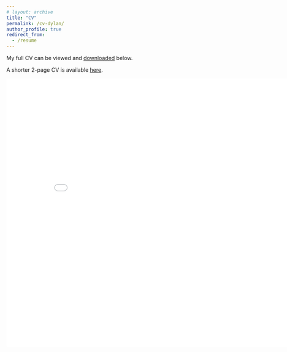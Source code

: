 ```yaml
---
# layout: archive
title: "CV"
permalink: /cv-dylan/
author_profile: true
redirect_from:
  - /resume
---
```


My full CV can be viewed and <a href="../files/sanderson-cv.pdf" download>downloaded</a> below. 

A shorter 2-page CV is available <a href="../files/sanderson-cv-short.pdf" download>here</a>.

<embed src="../files/sanderson-cv.pdf" width="850" height="700" 
 type="application/pdf">


<!-- A shorter 2-page CV can be viewed and downloaded here.
<embed src="../files/sanderson-cv-short.pdf" width="850" height="700" 
 type="application/pdf">
 -->